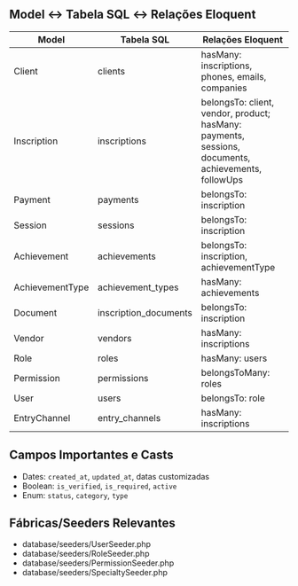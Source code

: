 ## Model ↔ Tabela SQL ↔ Relações Eloquent
| Model                | Tabela SQL              | Relações Eloquent           |
|----------------------|------------------------|-----------------------------|
| Client               | clients                 | hasMany: inscriptions, phones, emails, companies |
| Inscription          | inscriptions            | belongsTo: client, vendor, product; hasMany: payments, sessions, documents, achievements, followUps |
| Payment              | payments                | belongsTo: inscription      |
| Session              | sessions                | belongsTo: inscription      |
| Achievement          | achievements            | belongsTo: inscription, achievementType |
| AchievementType      | achievement_types       | hasMany: achievements       |
| Document             | inscription_documents   | belongsTo: inscription      |
| Vendor               | vendors                 | hasMany: inscriptions       |
| Role                 | roles                   | hasMany: users              |
| Permission           | permissions             | belongsToMany: roles        |
| User                 | users                   | belongsTo: role             |
| EntryChannel         | entry_channels          | hasMany: inscriptions       |

## Campos Importantes e Casts
- Dates: `created_at`, `updated_at`, datas customizadas
- Boolean: `is_verified`, `is_required`, `active`
- Enum: `status`, `category`, `type`

## Fábricas/Seeders Relevantes
- database/seeders/UserSeeder.php
- database/seeders/RoleSeeder.php
- database/seeders/PermissionSeeder.php
- database/seeders/SpecialtySeeder.php
